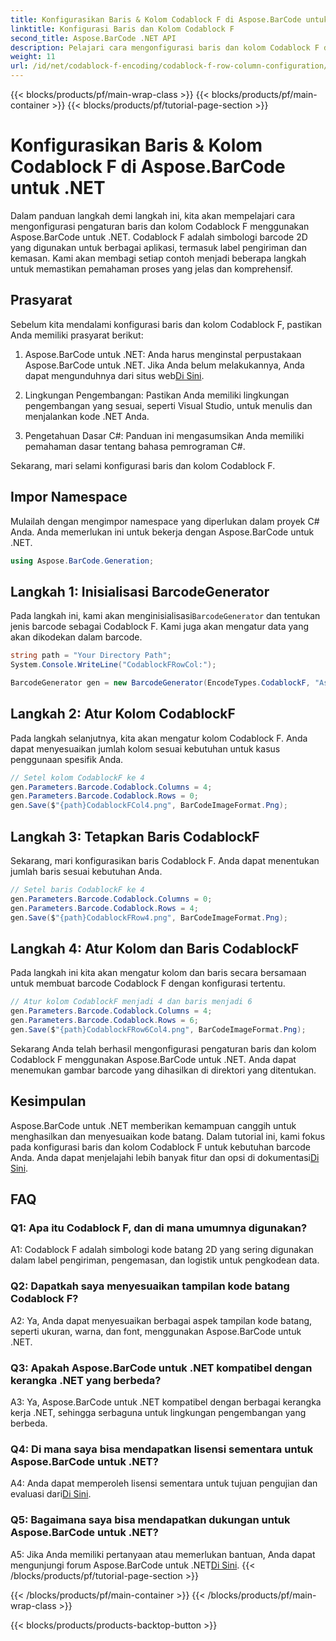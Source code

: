 ```yaml
---
title: Konfigurasikan Baris & Kolom Codablock F di Aspose.BarCode untuk .NET
linktitle: Konfigurasi Baris dan Kolom Codablock F
second_title: Aspose.BarCode .NET API
description: Pelajari cara mengonfigurasi baris dan kolom Codablock F di Aspose.BarCode untuk .NET. Buat kode batang 2D khusus untuk berbagai aplikasi.
weight: 11
url: /id/net/codablock-f-encoding/codablock-f-row-column-configuration/
---
```


{{< blocks/products/pf/main-wrap-class >}}
{{< blocks/products/pf/main-container >}}
{{< blocks/products/pf/tutorial-page-section >}}

# Konfigurasikan Baris & Kolom Codablock F di Aspose.BarCode untuk .NET

Dalam panduan langkah demi langkah ini, kita akan mempelajari cara mengonfigurasi pengaturan baris dan kolom Codablock F menggunakan Aspose.BarCode untuk .NET. Codablock F adalah simbologi barcode 2D yang digunakan untuk berbagai aplikasi, termasuk label pengiriman dan kemasan. Kami akan membagi setiap contoh menjadi beberapa langkah untuk memastikan pemahaman proses yang jelas dan komprehensif.

## Prasyarat

Sebelum kita mendalami konfigurasi baris dan kolom Codablock F, pastikan Anda memiliki prasyarat berikut:

1.  Aspose.BarCode untuk .NET: Anda harus menginstal perpustakaan Aspose.BarCode untuk .NET. Jika Anda belum melakukannya, Anda dapat mengunduhnya dari situs web[Di Sini](https://releases.aspose.com/barcode/net/).

2. Lingkungan Pengembangan: Pastikan Anda memiliki lingkungan pengembangan yang sesuai, seperti Visual Studio, untuk menulis dan menjalankan kode .NET Anda.

3. Pengetahuan Dasar C#: Panduan ini mengasumsikan Anda memiliki pemahaman dasar tentang bahasa pemrograman C#.

Sekarang, mari selami konfigurasi baris dan kolom Codablock F.

## Impor Namespace

Mulailah dengan mengimpor namespace yang diperlukan dalam proyek C# Anda. Anda memerlukan ini untuk bekerja dengan Aspose.BarCode untuk .NET.

```csharp
using Aspose.BarCode.Generation;
```

## Langkah 1: Inisialisasi BarcodeGenerator

 Pada langkah ini, kami akan menginisialisasi`BarcodeGenerator` dan tentukan jenis barcode sebagai Codablock F. Kami juga akan mengatur data yang akan dikodekan dalam barcode.

```csharp
string path = "Your Directory Path";
System.Console.WriteLine("CodablockFRowCol:");

BarcodeGenerator gen = new BarcodeGenerator(EncodeTypes.CodablockF, "Aspose.Barcode");
```

## Langkah 2: Atur Kolom CodablockF

Pada langkah selanjutnya, kita akan mengatur kolom Codablock F. Anda dapat menyesuaikan jumlah kolom sesuai kebutuhan untuk kasus penggunaan spesifik Anda.

```csharp
// Setel kolom CodablockF ke 4
gen.Parameters.Barcode.Codablock.Columns = 4;
gen.Parameters.Barcode.Codablock.Rows = 0;
gen.Save($"{path}CodablockFCol4.png", BarCodeImageFormat.Png);
```

## Langkah 3: Tetapkan Baris CodablockF

Sekarang, mari konfigurasikan baris Codablock F. Anda dapat menentukan jumlah baris sesuai kebutuhan Anda.

```csharp
// Setel baris CodablockF ke 4
gen.Parameters.Barcode.Codablock.Columns = 0;
gen.Parameters.Barcode.Codablock.Rows = 4;
gen.Save($"{path}CodablockFRow4.png", BarCodeImageFormat.Png);
```

## Langkah 4: Atur Kolom dan Baris CodablockF

Pada langkah ini kita akan mengatur kolom dan baris secara bersamaan untuk membuat barcode Codablock F dengan konfigurasi tertentu.

```csharp
// Atur kolom CodablockF menjadi 4 dan baris menjadi 6
gen.Parameters.Barcode.Codablock.Columns = 4;
gen.Parameters.Barcode.Codablock.Rows = 6;
gen.Save($"{path}CodablockFRow6Col4.png", BarCodeImageFormat.Png);
```

Sekarang Anda telah berhasil mengonfigurasi pengaturan baris dan kolom Codablock F menggunakan Aspose.BarCode untuk .NET. Anda dapat menemukan gambar barcode yang dihasilkan di direktori yang ditentukan.

## Kesimpulan

 Aspose.BarCode untuk .NET memberikan kemampuan canggih untuk menghasilkan dan menyesuaikan kode batang. Dalam tutorial ini, kami fokus pada konfigurasi baris dan kolom Codablock F untuk kebutuhan barcode Anda. Anda dapat menjelajahi lebih banyak fitur dan opsi di dokumentasi[Di Sini](https://reference.aspose.com/barcode/net/).

## FAQ

### Q1: Apa itu Codablock F, dan di mana umumnya digunakan?

A1: Codablock F adalah simbologi kode batang 2D yang sering digunakan dalam label pengiriman, pengemasan, dan logistik untuk pengkodean data.

### Q2: Dapatkah saya menyesuaikan tampilan kode batang Codablock F?

A2: Ya, Anda dapat menyesuaikan berbagai aspek tampilan kode batang, seperti ukuran, warna, dan font, menggunakan Aspose.BarCode untuk .NET.

### Q3: Apakah Aspose.BarCode untuk .NET kompatibel dengan kerangka .NET yang berbeda?

A3: Ya, Aspose.BarCode untuk .NET kompatibel dengan berbagai kerangka kerja .NET, sehingga serbaguna untuk lingkungan pengembangan yang berbeda.

### Q4: Di mana saya bisa mendapatkan lisensi sementara untuk Aspose.BarCode untuk .NET?

 A4: Anda dapat memperoleh lisensi sementara untuk tujuan pengujian dan evaluasi dari[Di Sini](https://purchase.aspose.com/temporary-license/).

### Q5: Bagaimana saya bisa mendapatkan dukungan untuk Aspose.BarCode untuk .NET?

 A5: Jika Anda memiliki pertanyaan atau memerlukan bantuan, Anda dapat mengunjungi forum Aspose.BarCode untuk .NET[Di Sini](https://forum.aspose.com/c/barcode/13).
{{< /blocks/products/pf/tutorial-page-section >}}

{{< /blocks/products/pf/main-container >}}
{{< /blocks/products/pf/main-wrap-class >}}

{{< blocks/products/products-backtop-button >}}

